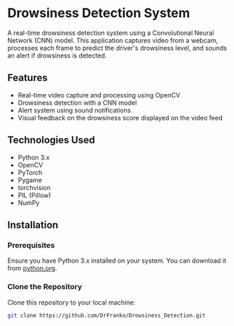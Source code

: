 # Drowsiness Detection System

A real-time drowsiness detection system using a Convolutional Neural Network (CNN) model. This application captures video from a webcam, processes each frame to predict the driver's drowsiness level, and sounds an alert if drowsiness is detected.

## Features

- Real-time video capture and processing using OpenCV
- Drowsiness detection with a CNN model
- Alert system using sound notifications
- Visual feedback on the drowsiness score displayed on the video feed

## Technologies Used

- Python 3.x
- OpenCV
- PyTorch
- Pygame
- torchvision
- PIL (Pillow)
- NumPy

## Installation

### Prerequisites

Ensure you have Python 3.x installed on your system. You can download it from [python.org](https://www.python.org/downloads/).

### Clone the Repository

Clone this repository to your local machine:

```bash
git clone https://github.com/DrFranko/Drowsiness_Detection.git
